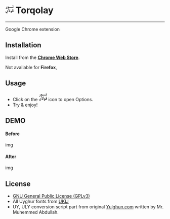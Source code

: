 # <img src="icon.png" alt="Torqolay" width="26"> Torqolay
-------------------------------------
Google Chrome extension

## Installation

Install from the **[Chrome Web Store](https://chrome.google.com/webstore/detail/torqolay/kmpbgnbljnbcgddficmdnckeflinjieo)**.

Not available for **Firefox**,

## Usage

* Click on the <img src="icon.png" alt="Torqolay" width="26"> icon to open Options.
* Try & enjoy!

## DEMO

#### Before

img

#### After

img

## License
 * [GNU General Public License (GPLv3)](https://github.com/Oghouz/Torqolay/blob/master/LICENSE)
 * All Uyghur fonts from [UKIJ](http://www.ukij.org/fonts/) 
 * UY, ULY conversion script part from original [Yulghun.com](http://www.yulghun.com/) written by Mr. Muhemmed Abdullah.
 
